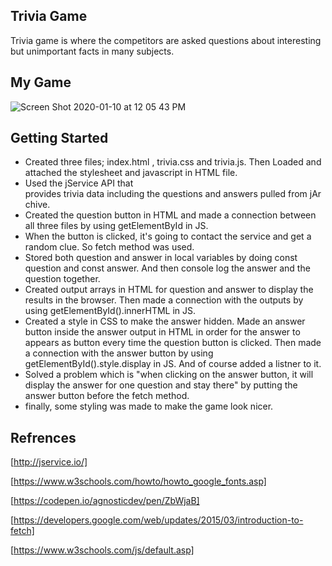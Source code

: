 ## Trivia Game 
Trivia game is where the competitors are asked questions about interesting but unimportant facts in many subjects.


##  My Game 
![Screen Shot 2020-01-10 at 12 05 43 PM](https://user-images.githubusercontent.com/58221902/72171928-eb616000-33a1-11ea-91af-8b7c97d0ab8f.png)


## Getting Started 
- Created three files; index.html , trivia.css and trivia.js. Then Loaded and attached the stylesheet and javascript in HTML file. 
-  Used the jService API that provides trivia data including the questions and answers pulled from jArchive. 
-  Created the question button in HTML and made a connection between all three files by using getElementById in JS.
- When the button is clicked, it's going to contact the service and get a random clue. So fetch method was used.
-  Stored both question and answer in local variables by doing const question and const answer. And then console log the answer and the question together. 
- Created output arrays in HTML for question and answer to display the results in the browser. Then made a connection with the outputs by using getElementById().innerHTML in JS. 
- Created a style in CSS to make the answer hidden. Made an answer button inside the answer output in HTML in order for the answer to appears as button every time the question button is clicked. Then made a connection with the answer button by using getElementById().style.display in JS. And of course added a listner to it. 
- Solved a problem which is "when clicking on the answer button, it will display the answer for one question and stay there" by putting the answer button before the fetch method. 
- finally, some styling was made to make the game look nicer. 


## Refrences 
[http://jservice.io/]

[https://www.w3schools.com/howto/howto_google_fonts.asp] 

[https://codepen.io/agnosticdev/pen/ZbWjaB]

[https://developers.google.com/web/updates/2015/03/introduction-to-fetch]

[https://www.w3schools.com/js/default.asp]

